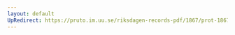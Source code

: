 ```yaml
---
layout: default
UpRedirect: https://pruto.im.uu.se/riksdagen-records-pdf/1867/prot-1867--ak--209/prot-1867--ak--209_000.pdf
---
```

